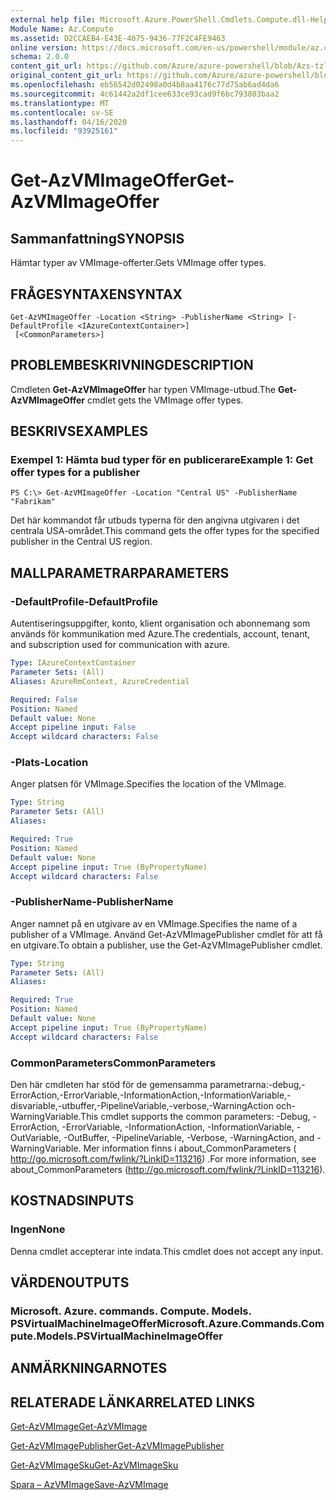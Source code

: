 ```yaml
---
external help file: Microsoft.Azure.PowerShell.Cmdlets.Compute.dll-Help-Help.xml
Module Name: Az.Compute
ms.assetid: D2CCAEB4-E43E-4075-9436-77F2C4FE9463
online version: https://docs.microsoft.com/en-us/powershell/module/az.compute/get-azvmimageoffer
schema: 2.0.0
content_git_url: https://github.com/Azure/azure-powershell/blob/Azs-tzl/src/Compute/Compute/help/Get-AzVMImageOffer.md
original_content_git_url: https://github.com/Azure/azure-powershell/blob/Azs-tzl/src/Compute/Compute/help/Get-AzVMImageOffer.md
ms.openlocfilehash: eb56542d02498a0d4b8aa4176c77d75ab6ad4da6
ms.sourcegitcommit: 4c61442a2df1cee633ce93cad9f6bc793803baa2
ms.translationtype: MT
ms.contentlocale: sv-SE
ms.lasthandoff: 04/16/2020
ms.locfileid: "93925161"
---
```

# <span data-ttu-id="70be0-101">Get-AzVMImageOffer</span><span class="sxs-lookup"><span data-stu-id="70be0-101">Get-AzVMImageOffer</span></span>

## <span data-ttu-id="70be0-102">Sammanfattning</span><span class="sxs-lookup"><span data-stu-id="70be0-102">SYNOPSIS</span></span>
<span data-ttu-id="70be0-103">Hämtar typer av VMImage-offerter.</span><span class="sxs-lookup"><span data-stu-id="70be0-103">Gets VMImage offer types.</span></span>

## <span data-ttu-id="70be0-104">FRÅGESYNTAXEN</span><span class="sxs-lookup"><span data-stu-id="70be0-104">SYNTAX</span></span>

```
Get-AzVMImageOffer -Location <String> -PublisherName <String> [-DefaultProfile <IAzureContextContainer>]
 [<CommonParameters>]
```

## <span data-ttu-id="70be0-105">PROBLEMBESKRIVNING</span><span class="sxs-lookup"><span data-stu-id="70be0-105">DESCRIPTION</span></span>
<span data-ttu-id="70be0-106">Cmdleten **Get-AzVMImageOffer** har typen VMImage-utbud.</span><span class="sxs-lookup"><span data-stu-id="70be0-106">The **Get-AzVMImageOffer** cmdlet gets the VMImage offer types.</span></span>

## <span data-ttu-id="70be0-107">BESKRIVS</span><span class="sxs-lookup"><span data-stu-id="70be0-107">EXAMPLES</span></span>

### <span data-ttu-id="70be0-108">Exempel 1: Hämta bud typer för en publicerare</span><span class="sxs-lookup"><span data-stu-id="70be0-108">Example 1: Get offer types for a publisher</span></span>
```
PS C:\> Get-AzVMImageOffer -Location "Central US" -PublisherName "Fabrikam"
```

<span data-ttu-id="70be0-109">Det här kommandot får utbuds typerna för den angivna utgivaren i det centrala USA-området.</span><span class="sxs-lookup"><span data-stu-id="70be0-109">This command gets the offer types for the specified publisher in the Central US region.</span></span>

## <span data-ttu-id="70be0-110">MALLPARAMETRAR</span><span class="sxs-lookup"><span data-stu-id="70be0-110">PARAMETERS</span></span>

### <span data-ttu-id="70be0-111">-DefaultProfile</span><span class="sxs-lookup"><span data-stu-id="70be0-111">-DefaultProfile</span></span>
<span data-ttu-id="70be0-112">Autentiseringsuppgifter, konto, klient organisation och abonnemang som används för kommunikation med Azure.</span><span class="sxs-lookup"><span data-stu-id="70be0-112">The credentials, account, tenant, and subscription used for communication with azure.</span></span>

```yaml
Type: IAzureContextContainer
Parameter Sets: (All)
Aliases: AzureRmContext, AzureCredential

Required: False
Position: Named
Default value: None
Accept pipeline input: False
Accept wildcard characters: False
```

### <span data-ttu-id="70be0-113">-Plats</span><span class="sxs-lookup"><span data-stu-id="70be0-113">-Location</span></span>
<span data-ttu-id="70be0-114">Anger platsen för VMImage.</span><span class="sxs-lookup"><span data-stu-id="70be0-114">Specifies the location of the VMImage.</span></span>

```yaml
Type: String
Parameter Sets: (All)
Aliases: 

Required: True
Position: Named
Default value: None
Accept pipeline input: True (ByPropertyName)
Accept wildcard characters: False
```

### <span data-ttu-id="70be0-115">-PublisherName</span><span class="sxs-lookup"><span data-stu-id="70be0-115">-PublisherName</span></span>
<span data-ttu-id="70be0-116">Anger namnet på en utgivare av en VMImage.</span><span class="sxs-lookup"><span data-stu-id="70be0-116">Specifies the name of a publisher of a VMImage.</span></span>
<span data-ttu-id="70be0-117">Använd Get-AzVMImagePublisher cmdlet för att få en utgivare.</span><span class="sxs-lookup"><span data-stu-id="70be0-117">To obtain a publisher, use the Get-AzVMImagePublisher cmdlet.</span></span>

```yaml
Type: String
Parameter Sets: (All)
Aliases: 

Required: True
Position: Named
Default value: None
Accept pipeline input: True (ByPropertyName)
Accept wildcard characters: False
```

### <span data-ttu-id="70be0-118">CommonParameters</span><span class="sxs-lookup"><span data-stu-id="70be0-118">CommonParameters</span></span>
<span data-ttu-id="70be0-119">Den här cmdleten har stöd för de gemensamma parametrarna:-debug,-ErrorAction,-ErrorVariable,-InformationAction,-InformationVariable,-disvariable,-utbuffer,-PipelineVariable,-verbose,-WarningAction och-WarningVariable.</span><span class="sxs-lookup"><span data-stu-id="70be0-119">This cmdlet supports the common parameters: -Debug, -ErrorAction, -ErrorVariable, -InformationAction, -InformationVariable, -OutVariable, -OutBuffer, -PipelineVariable, -Verbose, -WarningAction, and -WarningVariable.</span></span> <span data-ttu-id="70be0-120">Mer information finns i about_CommonParameters ( http://go.microsoft.com/fwlink/?LinkID=113216) .</span><span class="sxs-lookup"><span data-stu-id="70be0-120">For more information, see about_CommonParameters (http://go.microsoft.com/fwlink/?LinkID=113216).</span></span>

## <span data-ttu-id="70be0-121">KOSTNADS</span><span class="sxs-lookup"><span data-stu-id="70be0-121">INPUTS</span></span>

### <span data-ttu-id="70be0-122">Ingen</span><span class="sxs-lookup"><span data-stu-id="70be0-122">None</span></span>
<span data-ttu-id="70be0-123">Denna cmdlet accepterar inte indata.</span><span class="sxs-lookup"><span data-stu-id="70be0-123">This cmdlet does not accept any input.</span></span>

## <span data-ttu-id="70be0-124">VÄRDEN</span><span class="sxs-lookup"><span data-stu-id="70be0-124">OUTPUTS</span></span>

### <span data-ttu-id="70be0-125">Microsoft. Azure. commands. Compute. Models. PSVirtualMachineImageOffer</span><span class="sxs-lookup"><span data-stu-id="70be0-125">Microsoft.Azure.Commands.Compute.Models.PSVirtualMachineImageOffer</span></span>

## <span data-ttu-id="70be0-126">ANMÄRKNINGAR</span><span class="sxs-lookup"><span data-stu-id="70be0-126">NOTES</span></span>

## <span data-ttu-id="70be0-127">RELATERADE LÄNKAR</span><span class="sxs-lookup"><span data-stu-id="70be0-127">RELATED LINKS</span></span>

[<span data-ttu-id="70be0-128">Get-AzVMImage</span><span class="sxs-lookup"><span data-stu-id="70be0-128">Get-AzVMImage</span></span>](./Get-AzVMImage.md)

[<span data-ttu-id="70be0-129">Get-AzVMImagePublisher</span><span class="sxs-lookup"><span data-stu-id="70be0-129">Get-AzVMImagePublisher</span></span>](./Get-AzVMImagePublisher.md)

[<span data-ttu-id="70be0-130">Get-AzVMImageSku</span><span class="sxs-lookup"><span data-stu-id="70be0-130">Get-AzVMImageSku</span></span>](./Get-AzVMImageSku.md)

[<span data-ttu-id="70be0-131">Spara – AzVMImage</span><span class="sxs-lookup"><span data-stu-id="70be0-131">Save-AzVMImage</span></span>](./Save-AzVMImage.md)


